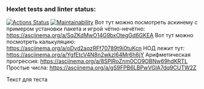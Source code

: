 ### Hexlet tests and linter status:
[![Actions Status](https://github.com/JduMoment/python-project-49/actions/workflows/hexlet-check.yml/badge.svg)](https://github.com/JduMoment/python-project-49/actions)
[![Maintainability](https://api.codeclimate.com/v1/badges/2dd93f32b0994a1d1010/maintainability)](https://codeclimate.com/github/JduMoment/python-project-49/maintainability)
Вот тут можно посмотреть аскинему с примером установки пакета и игрой чётно-нечётно: https://asciinema.org/a/SqZKdMwO14G9bxOtegGd6GKEA
Вот тут можно посмотреть калькуляцию: https://asciinema.org/a/oDvd2aqzRFf70789t9i0tuKcn
НОД лежит тут: https://asciinema.org/a/YgfEtcV4N8n2wkzl64Mr6h6jY
Арифметическая прогрессия: https://asciinema.org/a/8SPlRoZnm0CO9OBNw69hdKRTL
Простые числа: https://asciinema.org/a/gS9FPB6LBPwVGlA7dq9CUTW2Z

Текст для теста
